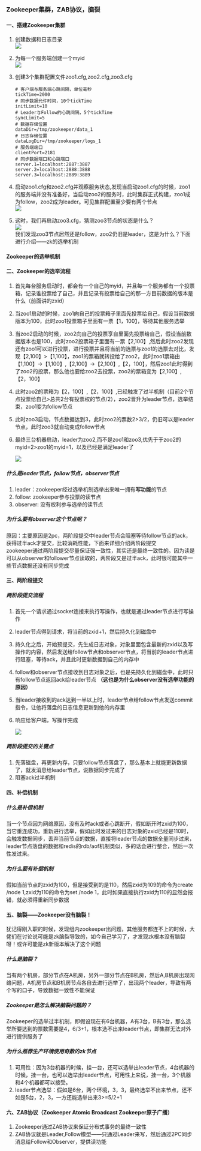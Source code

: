 ### Zookeeper集群，ZAB协议，脑裂

#### 一、搭建Zookeeper集群

1. 创建数据和日志目录  
    <img src="../img/zookeeper/ZK日志和数据存储位置.png">

2. 为每一个服务端创建一个myid  
    <img src="../img/zookeeper/ZK的myid.png">  

3. 创建3个集群配置文件zoo1.cfg,zoo2.cfg,zoo3.cfg
    ```
    # 客户端与服务端心跳间隔，单位毫秒
    tickTime=2000
    # 同步数据允许时间，10个tickTime
    initLimit=10
    # Leader与Follow的心跳间隔，5个tickTime
    syncLimit=5
    # 数据存储位置
    dataDir=/tmp/zookeeper/data_1
    # 日志存储位置
    dataLogDir=/tmp/zookeeper/logs_1
    # 服务端端口
    clientPort=2181
    # 同步数据端口和心跳端口
    server.1=localhost:2887:3887
    server.2=localhost:2888:3888
    server.3=localhost:2889:3889
    ```
4. 启动zoo1.cfg和zoo2.cfg并观察服务状态,发现当启动zoo1.cfg的时候，zoo1的服务端并没有准备好，当启动zoo2的服务时，此时集群正式构建，zoo1成为follow，zoo2成为leader。可见集群配置至少要有两个节点  
    <img src="../img/zookeeper/ZK启动状态.png">
5. 这时，我们再启动zoo3.cfg，猜测zoo3节点的状态是什么？      
    <img src="../img/zookeeper/ZK三节点.png">  
    我们发现zoo3节点居然还是follow，zoo2仍旧是leader，这是为什么？下面进行介绍——zk的选举机制
    
#### Zookeeper的选举机制

#### 二、Zookeeper的选举流程
1. 首先每台服务启动时，都会有一个自己的myid，并且每一个服务都有一个投票箱，记录谁投票给了自己，并且记录有投票给自己的那一方目前数据的版本是什么（前面讲的zxid）
2. 当zoo1启动的时候，zoo1向自己的投票箱子里面先投票给自己，假设当前数据版本为100，此时zoo1投票箱子里面有一票【1，100】，等待其他服务选举
3. 当zoo2启动的时候，zoo2向自己的投票享自里面先投票给自己，假设当前数据版本也是100，此时zoo2投票箱子里面有一票【2,100】,然后此时zoo2发现还有zoo1可以进行投票，进行投票并且将当前的选票与zoo1的选票去对比，发现【2,100】>【1,100】，zoo1的票箱就转投给了zoo2，此时zoo1票箱由【1,100】->【1,100】,【2,100】->【2,100】,【2，100】，然后zoo1此时得到了zoo2的投票，那么他也要给zoo2去投票，zoo2的票箱变为【2,100】,【2，100】
4. 此时zoo2的票箱为【2，100】,【2，100】,已经触发了过半机制（目前2个节点投票给自己>总共2台有投票权的节点/2），zoo2晋升为leader节点，选举结束，zoo1变为follow节点
5. 此时zoo3启动，节点数据达到3，此时zoo2的票数2>3/2，仍旧可以是leader节点，此时zoo3就自动变成follow节点
6. 最终三台机器启动，leader为zoo2,而不是zoo1和zoo3,优先于于zoo2的myid=2>zoo1的myid=1，以及已经是满足leader了

     <img src="../img/zookeeper/ZK选举机制.png">  
##### 什么是leader节点，follow节点，observer节点
1. leader：zookeeper经过选举机制选举出来唯一拥有**写功能**的节点
2. follow: zookeeper参与投票的读节点
3. observer: 没有权利参与选举的读节点

##### 为什么要有observer这个节点呢？
原因：主要原因是2pc，两阶段提交中leader节点会阻塞等待follow节点的ack，获得过半ack才提交，比较消耗性能，下面来详细介绍两阶段提交  
zookeeper通过两阶段提交尽量保证强一致性，其实还是最终一致性的。因为读是可以从observer和follower节点读取的，两阶段又是过半ack，此时很可能其中一些节点数据还没有同步完成

#### 三、两阶段提交

##### 两阶段提交流程
1. 首先一个请求通过socket连接来执行写操作，也就是通过leader节点进行写操作
2. leader节点得到请求，将当前的zxid+1，然后持久化到磁盘中
3. 持久化之后，开始预提交，先生成日志对象，对象里面包含最新的zxid以及写操作的内容，然后发送给follow节点和observer节点，将当前的leader节点进行阻塞，等待ack，并且此时更新数据到自己的内存中
4. follow和observer节点接收到日志对象之后，也是先持久化到磁盘中，此时只有follow节点返回ack给leader节点 **（这也是为什么observer没有选举功能的原因）**
5. 当leader接收到的ack达到一半以上时，leader节点给follow节点发送commit指令，让他将落盘的日志信息更新到他的内存里
6. 响应给客户端，写操作完成

     <img src="../img/zookeeper/ZK的2pcpng.png">  
##### 两阶段提交的关键点
1. 先落磁盘，再更新内存，只要follow节点落盘了，那么基本上就能更新数据了，就发消息给leader节点，说数据同步完成了
2. 阻塞ack过半机制

#### 四、补偿机制

##### 什么是补偿机制
当一个节点因为网络原因，没有及时ack或者心跳断开，假如断开时zxid为100，当它重连成功，重新进行选举，假如此时发过来的日志对象的zxid已经是110时，会触发数据同步，丢弃当前节点的数据，直接将leader节点的数据全量同步过来，leader节点落盘的数据和redis的rdb/aof机制类似，多的话会进行整合，然后一次性发过来。

##### 为什么要有补偿机制
假如当前节点的zxid为100，但是接受到的是110，然后zxid为109的命令为create /node 1,zxid为110的命令为set /node 1，此时如果直接执行zxid为110的显然会报错，就必须得重新同步数据

#### 五、脑裂——Zookeeper没有脑裂！

犹记得刚入职的时候，发现组内zookeeper出问题，其他服务都连不上的时候，大佬们在讨论说可能是zk脑裂导致的，如今自己学习了，才发现zk根本没有脑裂呀！或许可能是zk新版本解决了这个问题
##### 什么是脑裂？
当有两个机房，部分节点在A机房，另外一部分节点在B机房，然后A,B机房出现网络问题，A机房节点和B机房节点各自去进行选举了，出现两个leader，导致有两个写的口子，导致数据一致性不能保证

##### Zookeeper是怎么解决脑裂问题的？
Zookeeper的选举过半机制，即假设现在有6台机器，A有3台，B有3台，那么选举所要达到的票数需要是4，6/3+1，根本选不出来leader节点，即集群无法对外进行提供服务了

##### 为什么推荐生产环境使用奇数的zk节点
1. 可用性：因为3台机器的时候，挂一台，还可以选举出leader节点，4台机器的时候，挂一台，也可以选举出leader节点，可用性上来说，挂一台，3个机器和4个机器都可以接受。
2. leader节点选举：假如是6台，两个环境，3，3，最终选举不出来节点，还不如是5台，2，3，一方还能选举出来3>=5/2+1

#### 六、ZAB协议（Zookeeper Atomic Broadcast Zookeeper原子广播）
1. Zookeeper通过ZAB协议来保证分布式事务的最终一致性
2. ZAB协议就是Leader,Follow模型——只通过Leader来写，然后通过2PC同步消息给Follow和Observer，提供读功能




    